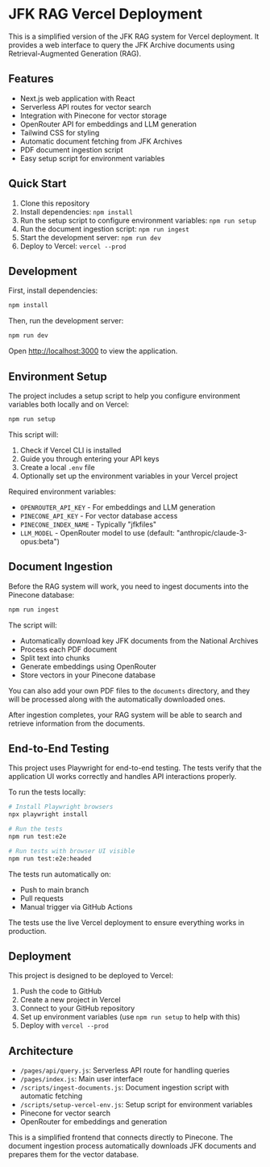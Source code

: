 # JFK RAG Vercel Deployment

This is a simplified version of the JFK RAG system for Vercel deployment. It provides a web interface to query the JFK Archive documents using Retrieval-Augmented Generation (RAG).

## Features

- Next.js web application with React
- Serverless API routes for vector search
- Integration with Pinecone for vector storage
- OpenRouter API for embeddings and LLM generation
- Tailwind CSS for styling
- Automatic document fetching from JFK Archives
- PDF document ingestion script
- Easy setup script for environment variables

## Quick Start

1. Clone this repository
2. Install dependencies: `npm install`
3. Run the setup script to configure environment variables: `npm run setup`
4. Run the document ingestion script: `npm run ingest`
5. Start the development server: `npm run dev`
6. Deploy to Vercel: `vercel --prod`

## Development

First, install dependencies:

```bash
npm install
```

Then, run the development server:

```bash
npm run dev
```

Open [http://localhost:3000](http://localhost:3000) to view the application.

## Environment Setup

The project includes a setup script to help you configure environment variables both locally and on Vercel:

```bash
npm run setup
```

This script will:
1. Check if Vercel CLI is installed
2. Guide you through entering your API keys
3. Create a local `.env` file
4. Optionally set up the environment variables in your Vercel project

Required environment variables:
- `OPENROUTER_API_KEY` - For embeddings and LLM generation
- `PINECONE_API_KEY` - For vector database access
- `PINECONE_INDEX_NAME` - Typically "jfkfiles"
- `LLM_MODEL` - OpenRouter model to use (default: "anthropic/claude-3-opus:beta")

## Document Ingestion

Before the RAG system will work, you need to ingest documents into the Pinecone database:

```bash
npm run ingest
```

The script will:
- Automatically download key JFK documents from the National Archives
- Process each PDF document
- Split text into chunks
- Generate embeddings using OpenRouter
- Store vectors in your Pinecone database

You can also add your own PDF files to the `documents` directory, and they will be processed along with the automatically downloaded ones.

After ingestion completes, your RAG system will be able to search and retrieve information from the documents.

## End-to-End Testing

This project uses Playwright for end-to-end testing. The tests verify that the application UI works correctly and handles API interactions properly.

To run the tests locally:

```bash
# Install Playwright browsers
npx playwright install

# Run the tests
npm run test:e2e

# Run tests with browser UI visible
npm run test:e2e:headed
```

The tests run automatically on:
- Push to main branch
- Pull requests
- Manual trigger via GitHub Actions

The tests use the live Vercel deployment to ensure everything works in production.

## Deployment

This project is designed to be deployed to Vercel:

1. Push the code to GitHub
2. Create a new project in Vercel
3. Connect to your GitHub repository
4. Set up environment variables (use `npm run setup` to help with this)
5. Deploy with `vercel --prod`

## Architecture

- `/pages/api/query.js`: Serverless API route for handling queries
- `/pages/index.js`: Main user interface
- `/scripts/ingest-documents.js`: Document ingestion script with automatic fetching
- `/scripts/setup-vercel-env.js`: Setup script for environment variables
- Pinecone for vector search
- OpenRouter for embeddings and generation

This is a simplified frontend that connects directly to Pinecone. The document ingestion process automatically downloads JFK documents and prepares them for the vector database. 
